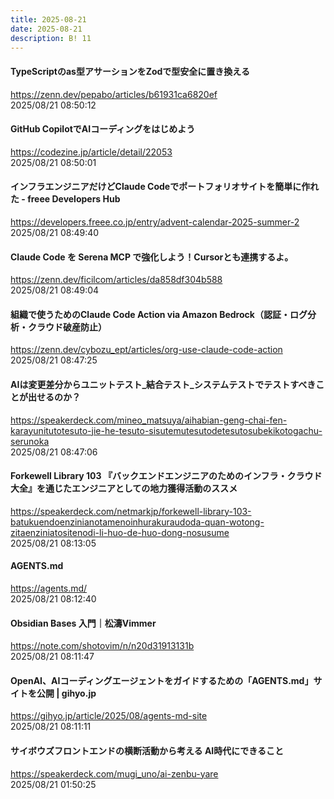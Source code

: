 ```yaml
---
title: 2025-08-21
date: 2025-08-21
description: B! 11
---
```


#### TypeScriptのas型アサーションをZodで型安全に置き換える
https://zenn.dev/pepabo/articles/b61931ca6820ef<br>
2025/08/21 08:50:12<br>


#### GitHub CopilotでAIコーディングをはじめよう
https://codezine.jp/article/detail/22053<br>
2025/08/21 08:50:01<br>


#### インフラエンジニアだけどClaude Codeでポートフォリオサイトを簡単に作れた - freee Developers Hub
https://developers.freee.co.jp/entry/advent-calendar-2025-summer-2<br>
2025/08/21 08:49:40<br>


#### Claude Code を Serena MCP で強化しよう！Cursorとも連携するよ。
https://zenn.dev/ficilcom/articles/da858df304b588<br>
2025/08/21 08:49:04<br>


#### 組織で使うためのClaude Code Action via Amazon Bedrock（認証・ログ分析・クラウド破産防止）
https://zenn.dev/cybozu_ept/articles/org-use-claude-code-action<br>
2025/08/21 08:47:25<br>


#### AIは変更差分からユニットテスト_結合テスト_システムテストでテストすべきことが出せるのか？
https://speakerdeck.com/mineo_matsuya/aihabian-geng-chai-fen-karayunitutotesuto-jie-he-tesuto-sisutemutesutodetesutosubekikotogachu-serunoka<br>
2025/08/21 08:47:06<br>


#### Forkewell Library 103 『バックエンドエンジニアのためのインフラ・クラウド大全』を通じたエンジニアとしての地力獲得活動のススメ
https://speakerdeck.com/netmarkjp/forkewell-library-103-batukuendoenzinianotamenoinhurakuraudoda-quan-wotong-zitaenziniatositenodi-li-huo-de-huo-dong-nosusume<br>
2025/08/21 08:13:05<br>


#### AGENTS.md
https://agents.md/<br>
2025/08/21 08:12:40<br>


#### Obsidian Bases 入門｜松濤Vimmer
https://note.com/shotovim/n/n20d31913131b<br>
2025/08/21 08:11:47<br>


#### OpenAI、AIコーディングエージェントをガイドするための「AGENTS.md」サイトを公開 | gihyo.jp
https://gihyo.jp/article/2025/08/agents-md-site<br>
2025/08/21 08:11:11<br>


#### サイボウズフロントエンドの横断活動から考える AI時代にできること
https://speakerdeck.com/mugi_uno/ai-zenbu-yare<br>
2025/08/21 01:50:25<br>


